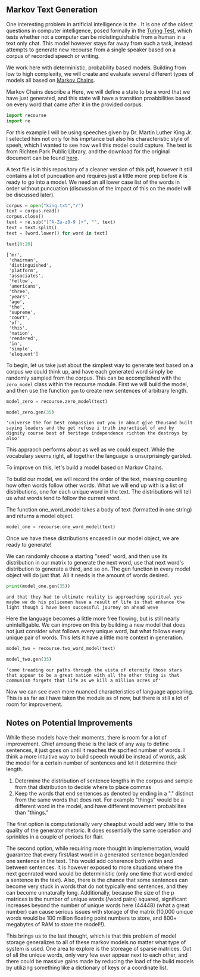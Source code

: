 
## Markov Text Generation

One interesting problem in artificial intelligence is the . It is one of the oldest questions in computer intelligence, posed formally in the [Turing Test](https://en.wikipedia.org/wiki/Turing_test), which tests whether not a computer can be nidistinguishable from a human in a text only chat. This model however stays far away from such a task, instead attempts to generate new recourse from a single speaker based on a corpus of recorded speech or writing.

We work here with deterministic, probability based models. Building from low to high complexity, we will create and evaluate several different types of models all based on [Markov Chains](https://en.wikipedia.org/wiki/Markov_chain).

Markov Chains describe a 
Here, we will define a state to be a word that we have just generated, and this state will have a transition proabbilities based on every word that came after it in the provided corpus.


```python
import recourse
import re
```

For this example I will be using speeches given by Dr. Martin Luther King Jr. I selected him not only for his imprtance but also his characteristic style of speeh, which I wanted to see how well this model could capture. The test is from Richten Park Public LIbrary, and the download for the original document can be found [here](wmasd.ss7.sharpschool.com/common/pages/UserFile.aspx?fileId=8373388).

A text file is in this repository of a cleaner version of this pdf, however it still contains a lot of puncuation and requires just a little more prep before it is ready to go into a model. We need an all lower case list of the words in order without puncuation (discussion of the impact of this on the model will be discussed later).


```python
corpus = open("king.txt","r")
text = corpus.read() 
corpus.close()
text = re.sub("[^A-Za-z0-9 ]+", "", text)
text = text.split()
text = [word.lower() for word in text]
```


```python
text[0:20]
```




    ['mr',
     'chairman',
     'distinguished',
     'platform',
     'associates',
     'fellow',
     'americans',
     'three',
     'years',
     'ago',
     'the',
     'supreme',
     'court',
     'of',
     'this',
     'nation',
     'rendered',
     'in',
     'simple',
     'eloquent']



To begin, let us take just about the simplest way to generate text based on a corpus we could think up, and have each generated word simply be randomly sampled from the corpus. This can be accomplished with the ```zero_model``` class within the recourse module. First we will build the model, and then use the function ```gen``` to create new sentences of arbitrary length.


```python
model_zero = recourse.zero_model(text)
```


```python
model_zero.gen(35)
```




    'universe the for best compassion out you in about give thousand built saying leaders and the get refuse i truth impractical of and by dignity course best of heritage independence richton the destroys by also'



This appraoch performs about as well as we could expect. While the vocabulary seems right, all together the language is unsurprisingly garbled.

To improve on this, let's build a model based on Markov Chains.

To build our model, we will record the order of the text, meaning counting how often words follow other words. What we will end up with is a list of distributions, one for each unique word in the text. The distributions will tell us what words tend to follow the current word. 

The function one_word_model takes a body of text (formatted in one string) and returns a model object.


```python
model_one = recourse.one_word_model(text)
```

Once we have these distributions encased in our model object, we are ready to generate! 

We can randomly choose a starting "seed" word, and then use its distribution in our matrix to generate the next word, use that next word's distribution to generate a third, and so on. The gen function in every model object will do just that. All it needs is the amount of words desired.


```python
print(model_one.gen(35))
```

    and that they had to ultimate reality is approaching spiritual yes maybe we do his policemen have a result of life is that enhance the light though i have been successful journey on ahead weve
    

Here the language becomes a little more free flowing, but is still nearly unintelligable. We can improve on this by building a new model that does not just consider what follows every unique word, but what follows every unique pair of words. This lets it have a little more context in generation.


```python
model_two = recourse.two_word_model(text)
```


```python
model_two.gen(35)
```




    'come treading our paths through the vista of eternity those stars that appear to be a great nation with all the other thing is that communism forgets that life as we kill a million acres of'



Now we can see even more nuanced characteristics of language appearing. This is as far as I have taken the module as of now, but there is still a lot of room for improvement.

## Notes on Potential Improvements
While these models have their moments, there is room for a lot of improvement. Chief amoung these is the lack of any way to define sentences, it just goes on until it reaches the spcified number of words. I think a more intuitive way to build speech would be instead of words, ask the model for a certain number of sentences and let it determine their length.

1. Determine the distribution of sentence lengths in the corpus and sample from that distribution to decide where to place commas
2. Keep the words that end sentences as denoted by ending in a "." distinct from the same words that does not. For example "things" would be a different word in the model, and have different movement probabilites than "things." 

The first option is computationally very cheapbut would add very little to the quality of the generator rhetoric. It does essentially the same operation and sprinkles in a couple of periods for flair. 

The second option, while requiring more thought in implementation, would guarantee that every first/last word in a generated sentence began/ended one sentence in the text. This would add coherence both within and between sentences. It is however exposed to more situations where the next geenrated word would be deterministic (only one time that word ended a sentence in the text). Also, there is the chance that some sentences can become very stuck in words that do not typically end sentences, and they can become unnaturally long. Additionally, because the size of the p matrices is the number of unique words (/word pairs) squared, significant increases beyond the number of unique words here (44448) (what a great number) can cause serious issues with storage of the matrix (10,000 unique words would be 100 million floating point numbers to store, and 800+ megabytes of RAM to store the model!!).

This brings us to the last thought, which is that this problem of model storage generalizes to all of these markov models no matter what type of system is used. One area to explore is the storeage of sparse matrices. Out of all the unique words, only very few ever appear next to each other, and there could be massive gains made by reducing the load of the build models by utilizing something like a dictionary of keys or a coordinate list.
